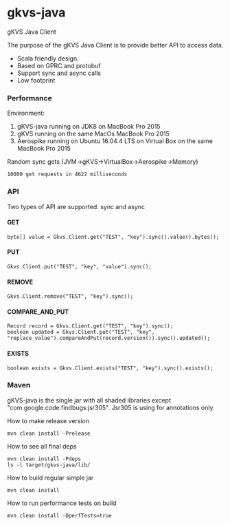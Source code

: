 # gkvs-java
gKVS Java Client

The purpose of the gKVS Java Client is to provide better API to access data.
* Scala friendly design.
* Based on GPRC and protobuf
* Support sync and async calls
* Low footprint

### Performance

Environment: 
1. gKVS-java running on JDK8 on MacBook Pro 2015
2. gKVS running on the same MacOs MacBook Pro 2015
3. Aerospike running on Ubuntu 16.04.4 LTS on Virtual Box on the same MacBook Pro 2015
 

Random sync gets (JVM->gKVS->VirtualBox->Aerospike->Memory)
```
10000 get requests in 4622 milliseconds
```

### API

Two types of API are supported: sync and async

#### GET
```
byte[] value = Gkvs.Client.get("TEST", "key").sync().value().bytes();
```

#### PUT
```
Gkvs.Client.put("TEST", "key", "value").sync();
```

#### REMOVE
```
Gkvs.Client.remove("TEST", "key").sync();
```

#### COMPARE_AND_PUT
```
Record record = Gkvs.Client.get("TEST", "key").sync();
boolean updated = Gkvs.Client.put("TEST", "key", "replace_value").compareAndPut(record.version()).sync().updated();
```

#### EXISTS
```
boolean exists = Gkvs.Client.exists("TEST", "key").sync().exists();
```

### Maven

gKVS-java is the single jar with all shaded libraries except "com.google.code.findbugs:jsr305".
Jsr305 is using for annotations only.

How to make release version
```
mvn clean install -Prelease
```

How to see all final deps
```
mvn clean install -Pdeps
ls -l target/gkvs-java/lib/
```

How to build regular simple jar
```
mvn clean install
```

How to run performance tests on build
```
mvn clean install -DperfTests=true
```
